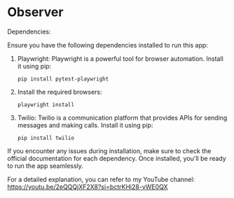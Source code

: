 # Observer

Dependencies:

Ensure you have the following dependencies installed to run this app:

1. Playwright: Playwright is a powerful tool for browser automation. Install it using pip:
   ```
   pip install pytest-playwright
   
   ```
2. Install the required browsers:
   ```
   playwright install
   
   ```

3. Twilio: Twilio is a communication platform that provides APIs for sending messages and making calls. Install it using pip:
   ```
   pip install twilio

   ```

If you encounter any issues during installation, make sure to check the official documentation for each dependency. Once installed, you'll be ready to run the app seamlessly.

For a detailed explanation, you can refer to my YouTube channel:
https://youtu.be/2eQQQjXF2X8?si=bctrKHi28-vWE0QX
